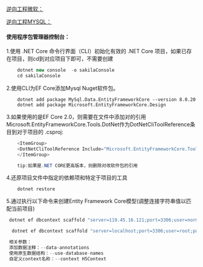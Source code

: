 <!--
 * @Author: your name
 * @Date: 2020-11-10 15:11:26
 * @LastEditTime: 2020-11-18 21:49:25
 * @LastEditors: Please set LastEditors
 * @Description: In User Settings Edit
 * @FilePath: \Notes\EF\逆向工程(脚手架).md
-->

[逆向工程微软：](https://docs.microsoft.com/en-us/ef/core/managing-schemas/scaffolding?tabs=dotnet-core-cli)

[逆向工程MYSQL：](https://dev.mysql.com/doc/connector-net/en/connector-net-entityframework-core-scaffold-example.html)


####  使用程序包管理器控制台：

 1.使用 .NET Core 命令行界面（CLI）初始化有效的 .NET Core 项目，如果已存在项目，则cd到对应项目下即可，不需要创建

``` C#
    dotnet new console  -o sakilaConsole  
    cd sakilaConsole
```

2.使用CLI为EF Core添加Mysql Nuget软件包。
```
    dotnet add package MySql.Data.EntityFrameworkCore --version 8.0.20
    dotnet add package Microsoft.EntityFrameworkCore.Design
```

3.如果使用的是EF Core 2.0，则需要在文件中添加对的引用Microsoft.EntityFrameworkCore.Tools.DotNet作为DotNetCliToolReference条目到对于项目的 .csproj:

``` c#
    <ItemGroup>
    <DotNetCliToolReference Include="Microsoft.EntityFrameworkCore.Tools.DotNet" Version="2.0.3"/>
    </ItemGroup>

    tip:如果是.NET CORE更高版本，则删除对改软件包的引用
```

4.还原项目文件中指定的依赖项和特定于项目的工具
```
    dotnet restore
```

5.通过执行以下命令来创建Entity Framework Core模型(调整连接字符串值以匹配当前项目)

``` c#
 dotnet ef dbcontext scaffold "server=119.45.16.121;port=3306;user=normal;password=123456;database=test" MySql.Data.EntityFrameworkCore -o Entities -f --use-database-names --data-annotations  --context H5Context

  dotnet ef dbcontext scaffold "server=localhost;port=3306;user=root;password=123456;database=yejiancongtest" MySql.Data.EntityFrameworkCore -o Database -f --use-database-names --data-annotations  --context H5Context

 相关参数：
 添加数据注释：--data-annotations
 使用原生数据结构：--use-database-names 
 自定义context名称：--context H5Context
```